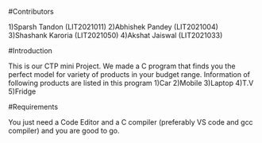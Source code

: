 #Contributors

1)Sparsh Tandon    (LIT2021011)
2)Abhishek Pandey  (LIT2021004)
3)Shashank Karoria (LIT2021050)
4)Akshat Jaiswal   (LIT2021033)

#Introduction

This is our CTP mini Project. We made a C program that finds you the perfect model for variety of products in your budget range.
Information of following products are listed in this program
1)Car
2)Mobile
3)Laptop
4)T.V
5)Fridge

#Requirements

You just need a Code Editor and a C compiler (preferably VS code and gcc compiler) and you are good to go.